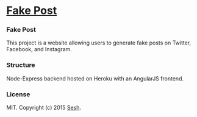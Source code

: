 # [Fake Post](http://fakepost.com)

### Fake Post

This project is a website allowing users to generate fake posts on Twitter, Facebook, and Instagram.

### Structure

Node-Express backend hosted on Heroku with an AngularJS frontend.

### License

MIT. Copyright (c) 2015 [Sesh](http://seshapp.com).
